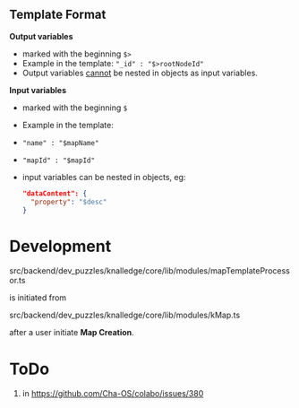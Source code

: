 ## Template Format

**Output variables**

- marked with the beginning `$>`
- Example in the template: `"_id" : "$>rootNodeId"`
- Output variables <u>cannot</u> be nested in objects as input variables. 

**Input variables**

- marked with the beginning `$`
- Example in the template:
 -  `"name" : "$mapName"`
 -  `"mapId" : "$mapId"`

- input variables can be nested in objects, eg: 

  ```json
  "dataContent": {
    "property": "$desc"
  }
  ```

# Development

src/backend/dev_puzzles/knalledge/core/lib/modules/mapTemplateProcessor.ts

is initiated from

src/backend/dev_puzzles/knalledge/core/lib/modules/kMap.ts

after a user initiate **Map Creation**.

# ToDo

1. in https://github.com/Cha-OS/colabo/issues/380

